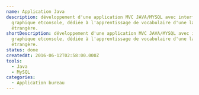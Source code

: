 ```yaml
---
name: Application Java
description: développement d'une application MVC JAVA/MYSQL avec interface
  graphique etconsole, dédiée à l'apprentissage de vocabulaire d'une langue
  étrangère.
shortDescription: développement d'une application MVC JAVA/MYSQL avec interface
  graphique etconsole, dédiée à l'apprentissage de vocabulaire d'une langue
  étrangère.
status: done
createdAt: 2016-06-12T02:58:00.000Z
tools:
  - Java
  - MySQL
categories:
  - Application bureau
---
```


